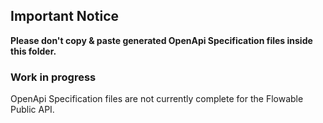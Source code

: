 ## Important Notice

**Please don't copy & paste generated OpenApi Specification files inside this folder.**

### Work in progress

OpenApi Specification files are not currently complete for the Flowable Public API.





